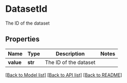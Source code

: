 # DatasetId

The ID of the dataset

## Properties
Name | Type | Description | Notes
------------ | ------------- | ------------- | -------------
**value** | **str** | The ID of the dataset | 

[[Back to Model list]](../README.md#documentation-for-models) [[Back to API list]](../README.md#documentation-for-api-endpoints) [[Back to README]](../README.md)


